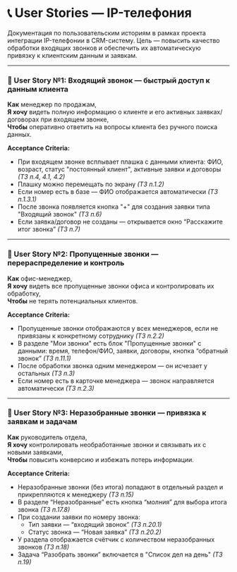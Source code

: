 # 📞 User Stories — IP-телефония

Документация по пользовательским историям в рамках проекта интеграции IP-телефонии в CRM-систему. 
Цель — повысить качество обработки входящих звонков и обеспечить их автоматическую привязку к клиентским данным и заявкам.

---

### 🔹 User Story №1: Входящий звонок — быстрый доступ к данным клиента

**Как** менеджер по продажам,  
**Я хочу** видеть полную информацию о клиенте и его активных заявках/договорах при входящем звонке,  
**Чтобы** оперативно ответить на вопросы клиента без ручного поиска данных.

**Acceptance Criteria:**
- При входящем звонке всплывает плашка с данными клиента: ФИО, возраст, статус "постоянный клиент", активные заявки и договоры *(ТЗ п.4, 4.1, 4.2)*  
- Плашку можно перемещать по экрану *(ТЗ п.1.2)*  
- Если номер есть в базе — ФИО отображается автоматически *(ТЗ п.1.3.1)*  
- После звонка появляется кнопка "+" для создания заявки типа "Входящий звонок" *(ТЗ п.6)*  
- Если заявка/договор не созданы — открывается окно “Расскажите итог звонка” *(ТЗ п.7)*

---

### 🔹 User Story №2: Пропущенные звонки — перераспределение и контроль

**Как** офис-менеджер,  
**Я хочу** видеть все пропущенные звонки офиса и контролировать их обработку,  
**Чтобы** не терять потенциальных клиентов.

**Acceptance Criteria:**
- Пропущенные звонки отображаются у всех менеджеров, если не привязаны к конкретному сотруднику *(ТЗ п.2.2)*  
- В разделе "Мои звонки" есть блок "Пропущенные звонки" с данными: время, телефон/ФИО, заявки, договоры, кнопка “обратный звонок” *(ТЗ п.11.1)*  
- После обработки звонка одним менеджером — он исчезает у остальных *(ТЗ п.3)*  
- Если номер есть в карточке менеджера — звонок направляется автоматически *(ТЗ п.2.3)*

---

### 🔹 User Story №3: Неразобранные звонки — привязка к заявкам и задачам

**Как** руководитель отдела,  
**Я хочу** контролировать необработанные звонки и связывать их с новыми заявками,  
**Чтобы** повысить конверсию и избежать потерь информации.

**Acceptance Criteria:**
- Неразобранные звонки (без итога) попадают в отдельный раздел и прикрепляются к менеджеру *(ТЗ п.15)*  
- В разделе “Неразобранные” есть кнопка “молния” для выбора итога звонка *(ТЗ п.17.8)*  
- При создании заявки по номеру звонка:
  - Тип заявки — “входящий звонок” *(ТЗ п.20.1)*  
  - Статус звонка — “Новая заявка” *(ТЗ п.20.2)*  
- У раздела отображается счётчик с количеством неразобранных звонков *(ТЗ п.18)*  
- Задача “Разобрать звонки” включается в "Список дел на день" *(ТЗ п.19)*
